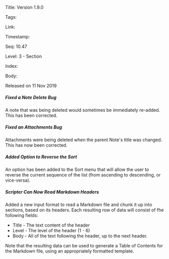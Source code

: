Title: Version 1.9.0 

Tags:  

Link: 

Timestamp:  

Seq: 10.47 

Level: 3 - Section 

Index:  

Body: 

Released on 11 Nov 2019
 
##### Fixed a Note Delete Bug

A note that was being deleted would sometimes be immediately re-added. This has been corrected. 

 
##### Fixed an Attachments Bug

Attachments were being deleted when the parent Note's title was changed. This has now been corrected. 

 
##### Added Option to Reverse the Sort

An option has been added to the Sort menu that will allow the user to reverse the current sequence of the list (from ascending to descending, or vice-versa).

 
##### Scripter Can Now Read Markdown Headers

Added a new input format to read a Markdown file and chunk it up into sections, based on its headers. Each resulting row of data will consist of fhe following fields:

* Title - The text content of the header
* Level - The level of the header (1 - 6)
* Body - All of the text following the header, up to the next header. 

Note that the resulting data can be used to generate a Table of Contents for the Markdown file, using an appropriately formatted template.
